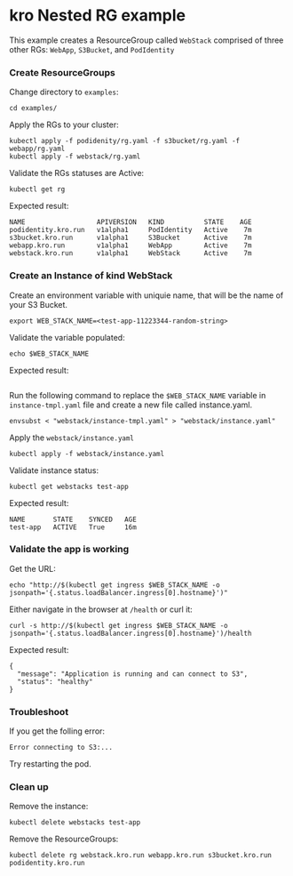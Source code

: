 # kro Nested RG example

This example creates a ResourceGroup called `WebStack` comprised of
three other RGs: `WebApp`, `S3Bucket`, and `PodIdentity`

### Create ResourceGroups

Change directory to `examples`:
```
cd examples/
```
Apply the RGs to your cluster:

```
kubectl apply -f podidenity/rg.yaml -f s3bucket/rg.yaml -f webapp/rg.yaml
kubectl apply -f webstack/rg.yaml
```

Validate the RGs statuses are Active:

```
kubectl get rg
```

Expected result:

```
NAME                  APIVERSION   KIND          STATE    AGE
podidentity.kro.run   v1alpha1     PodIdentity   Active    7m
s3bucket.kro.run      v1alpha1     S3Bucket      Active    7m
webapp.kro.run        v1alpha1     WebApp        Active    7m
webstack.kro.run      v1alpha1     WebStack      Active    7m
```

### Create an Instance of kind WebStack
Create an environment variable with uniquie name, that will be the name of your S3 Bucket.
```
export WEB_STACK_NAME=<test-app-11223344-random-string>
```
Validate the variable populated:
```
echo $WEB_STACK_NAME
```
Expected result:
```
```
Run the following command to replace the `$WEB_STACK_NAME` variable in `instance-tmpl.yaml` file and create
a new file called instance.yaml. 
```shell
envsubst < "webstack/instance-tmpl.yaml" > "webstack/instance.yaml"
```
Apply the `webstack/instance.yaml` 

```
kubectl apply -f webstack/instance.yaml
```

Validate instance status:

```
kubectl get webstacks test-app
```

Expected result:

```
NAME       STATE    SYNCED   AGE
test-app   ACTIVE   True     16m
```

### Validate the app is working

Get the URL:

```
echo "http://$(kubectl get ingress $WEB_STACK_NAME -o jsonpath='{.status.loadBalancer.ingress[0].hostname}')"
```

Either navigate in the browser at `/health` or curl it:

```
curl -s http://$(kubectl get ingress $WEB_STACK_NAME -o jsonpath='{.status.loadBalancer.ingress[0].hostname}')/health
```

Expected result:

```
{
  "message": "Application is running and can connect to S3",
  "status": "healthy"
}
```

### Troubleshoot
If you get the folling error:
```
Error connecting to S3:...
```
Try restarting the pod.

### Clean up

Remove the instance:

```
kubectl delete webstacks test-app
```

Remove the ResourceGroups:

```
kubectl delete rg webstack.kro.run webapp.kro.run s3bucket.kro.run podidentity.kro.run
```
